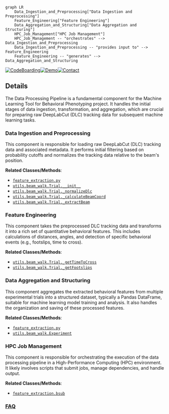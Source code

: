 ```mermaid
graph LR
    Data_Ingestion_and_Preprocessing["Data Ingestion and Preprocessing"]
    Feature_Engineering["Feature Engineering"]
    Data_Aggregation_and_Structuring["Data Aggregation and Structuring"]
    HPC_Job_Management["HPC Job Management"]
    HPC_Job_Management -- "orchestrates" --> Data_Ingestion_and_Preprocessing
    Data_Ingestion_and_Preprocessing -- "provides input to" --> Feature_Engineering
    Feature_Engineering -- "generates" --> Data_Aggregation_and_Structuring
```

[![CodeBoarding](https://img.shields.io/badge/Generated%20by-CodeBoarding-9cf?style=flat-square)](https://github.com/CodeBoarding/GeneratedOnBoardings)[![Demo](https://img.shields.io/badge/Try%20our-Demo-blue?style=flat-square)](https://www.codeboarding.org/demo)[![Contact](https://img.shields.io/badge/Contact%20us%20-%20contact@codeboarding.org-lightgrey?style=flat-square)](mailto:contact@codeboarding.org)

## Details

The Data Processing Pipeline is a fundamental component for the Machine Learning Tool for Behavioral Phenotyping project. It handles the initial stages of data ingestion, transformation, and aggregation, which are crucial for preparing raw DeepLabCut (DLC) tracking data for subsequent machine learning tasks.

### Data Ingestion and Preprocessing
This component is responsible for loading raw DeepLabCut (DLC) tracking data and associated metadata. It performs initial filtering based on probability cutoffs and normalizes the tracking data relative to the beam's position.


**Related Classes/Methods**:

- <a href="https://github.com/Roche/neuro-forestwalk/blob/main/Code/feature_extraction.py" target="_blank" rel="noopener noreferrer">`feature_extraction.py`</a>
- <a href="https://github.com/Roche/neuro-forestwalk/blob/main/Code/utils/beam_walk.py" target="_blank" rel="noopener noreferrer">`utils.beam_walk.Trial.__init__`</a>
- <a href="https://github.com/Roche/neuro-forestwalk/blob/main/Code/utils/beam_walk.py" target="_blank" rel="noopener noreferrer">`utils.beam_walk.Trial._normalizeDlc`</a>
- <a href="https://github.com/Roche/neuro-forestwalk/blob/main/Code/utils/beam_walk.py" target="_blank" rel="noopener noreferrer">`utils.beam_walk.Trial._calculateBeamCoord`</a>
- <a href="https://github.com/Roche/neuro-forestwalk/blob/main/Code/utils/beam_walk.py" target="_blank" rel="noopener noreferrer">`utils.beam_walk.Trial._extractBeam`</a>


### Feature Engineering
This component takes the preprocessed DLC tracking data and transforms it into a rich set of quantitative behavioral features. This includes calculations of distances, angles, and detection of specific behavioral events (e.g., footslips, time to cross).


**Related Classes/Methods**:

- <a href="https://github.com/Roche/neuro-forestwalk/blob/main/Code/utils/beam_walk.py" target="_blank" rel="noopener noreferrer">`utils.beam_walk.Trial._getTimeToCross`</a>
- <a href="https://github.com/Roche/neuro-forestwalk/blob/main/Code/utils/beam_walk.py" target="_blank" rel="noopener noreferrer">`utils.beam_walk.Trial._getFootslips`</a>


### Data Aggregation and Structuring
This component aggregates the extracted behavioral features from multiple experimental trials into a structured dataset, typically a Pandas DataFrame, suitable for machine learning model training and analysis. It also handles the organization and saving of these processed features.


**Related Classes/Methods**:

- <a href="https://github.com/Roche/neuro-forestwalk/blob/main/Code/feature_extraction.py" target="_blank" rel="noopener noreferrer">`feature_extraction.py`</a>
- <a href="https://github.com/Roche/neuro-forestwalk/blob/main/Code/utils/beam_walk.py" target="_blank" rel="noopener noreferrer">`utils.beam_walk.Experiment`</a>


### HPC Job Management
This component is responsible for orchestrating the execution of the data processing pipeline in a High-Performance Computing (HPC) environment. It likely involves scripts that submit jobs, manage dependencies, and handle output.


**Related Classes/Methods**:

- <a href="https://github.com/Roche/neuro-forestwalk/blob/main/Code/feature_extraction.py" target="_blank" rel="noopener noreferrer">`feature_extraction.bsub`</a>




### [FAQ](https://github.com/CodeBoarding/GeneratedOnBoardings/tree/main?tab=readme-ov-file#faq)